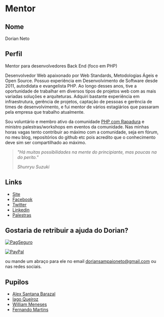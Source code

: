 # Mentor

## Nome

Dorian Neto

## Perfil

Mentor para desenvolvedores Back End (foco em PHP)

Desenvolvedor Web apaixonado por Web Standards, Metodologias Ágeis e Open Source. Possuo experiência em Desenvolvimento de Software desde 2011, autodidata e evangelista PHP. Ao longo desses anos, tive a oportunidade de trabalhar em diversos tipos de projetos web com as mais variadas soluções e arquiteturas. Adquiri bastante experiência em infraestrutura, gerência de projetos, captação de pessoas e gerência de times de desenvolvimento, e fui mentor de vários estagiários que passaram pela empresa que trabalho atualmente.

Sou voluntário e membro ativo da comunidade [PHP com Rapadura](http://phpcomrapadura.org/) e ministro palestras/workshops em eventos da comunidade. Nas minhas horas vagas tento contribuir ao máximo com a comunidade, seja em fórum, no meu blog, repositórios do github etc pois acredito que o conhecimento deve sim ser compartilhado ao máximo.

> *"Há muitas possibilidades na mente do principiante, mas poucas na do perito."*
>
> *Shunryu Suzuki*

## Links

* [Site](http://www.dorianneto.com.br/)
* [Facebook](https://www.facebook.com/doriansampaioneto)
* [Twitter](https://twitter.com/doriansneto)
* [Linkedin](https://www.linkedin.com/in/dorianneto)
* [Palestras](https://slides.com/dorianneto)

## Gostaria de retribuir a ajuda do Dorian?

[![PagSeguro](https://stc.pagseguro.uol.com.br/public/img/botoes/doacoes/205x30-doar.gif)](https://pagseguro.uol.com.br/checkout/v2/donation.html?currency=BRL&receiverEmail=doriansampaioneto@gmail.com)

[![PayPal](https://www.paypalobjects.com/pt_BR/i/btn/btn_donate_LG.gif)](https://www.paypal.com/cgi-bin/webscr?cmd=_donations&business=GRF246VS6CLVW&lc=BR&item_name=Dorian%20Neto&currency_code=BRL&bn=PP%2dDonationsBF%3abtn_donate_LG%2egif%3aNonHosted)

ou mande um abraço para ele no email doriansampaioneto@gmail.com ou nas redes sociais.

## Pupilos

- [Alex Santana Barazal](/pupilos/perfis/AlexBarazal.md)
- [Iago Queiroz](/pupilos/perfis/IagoQueiroz.md)
- [William Meneses](/pupilos/perfis/WilliamMeneses.md)
- [Fernando Martins](/pupilos/perfis/FernandoMartins.md)
